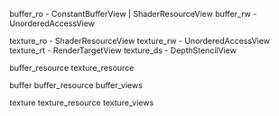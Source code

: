 buffer_ro - ConstantBufferView | ShaderResourceView
buffer_rw - UnorderedAccessView

texture_ro - ShaderResourceView
texture_rw - UnorderedAccessView
texture_rt - RenderTargetView
texture_ds - DepthStencilView

buffer_resource
texture_resource

buffer
    buffer_resource
    buffer_views

texture
    texture_resource
    texture_views
    